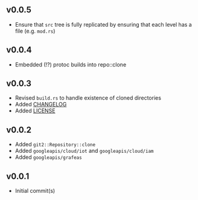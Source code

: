 
## v0.0.5

+ Ensure that `src` tree is fully replicated by ensuring that each level has a file (e.g. `mod.rs`)

## v0.0.4

+ Embedded (!?) protoc builds into repo::clone

## v0.0.3

+ Revised `build.rs` to handle existence of cloned directories
+ Added [CHANGELOG](./CHANGELOG.md)
+ Added [LICENSE](./LICENSE)

## v0.0.2

+ Added `git2::Repository::clone`
+ Added `googleapis/cloud/iot` and `googleapis/cloud/iam`
+ Added `googleapis/grafeas`

## v0.0.1

+ Initial commit(s)